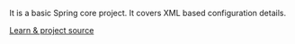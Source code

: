 It is a basic Spring core project. It covers XML based configuration details.

[Learn & project source](https://youtu.be/TaZVXFo3Qbw) 
